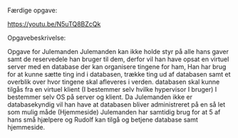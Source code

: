 Færdige opgave:

https://youtu.be/N5uTQ8BZcQk


Opgavebeskrivelse:

Opgave for Julemanden
Julemanden kan ikke holde styr på alle hans gaver samt de reservedele han bruger til dem, derfor vil han
have opsat en virtuel server med en database der kan organisere tingene for ham, Han har brug for at
kunne sætte ting ind i databasen, trække ting ud af databasen samt et overblik over hvor tingene skal
afleveres i verden. databasen skal kunne tilgås fra en virtuel klient (I bestemmer selv hvilke hypervisor I
bruger)
I bestemmer selv OS på server og klient.
Da Julemanden ikke er databasekyndig vil han have at databasen bliver administreret på en så let som
mulig måde (Hjemmeside)
Julemanden har samtidig brug for at 5 af hans små hjælpere og Rudolf kan tilgå og betjene database samt
hjemmeside.
